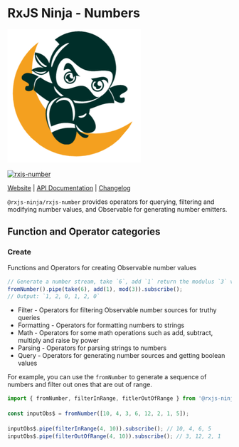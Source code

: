 # RxJS Ninja - Numbers

![The RXJS Ninja Logo](https://raw.githubusercontent.com/rxjs-ninja/rxjs-ninja/main/assets/logo.png)

[![rxjs-number](https://img.shields.io/npm/v/@rxjs-ninja/rxjs-number?label=@rxjs-ninja/rxjs-number)](https://www.npmjs.com/package/@rxjs-ninja/rxjs-number)

[Website](http://rxjs.ninja)
|
[API Documentation](https://rxjs.ninja/modules/number.html)
|
[Changelog](https://github.com/rxjs-ninja/rxjs-ninja/blob/main/libs/rxjs/number/CHANGELOG.md)

`@rxjs-ninja/rxjs-number` provides operators for querying, filtering and modifying number values, and Observable for
generating number emitters.

## Function and Operator categories

### Create

Functions and Operators for creating Observable number values

```ts
// Generate a number stream, take `6`, add `1` return the modulus `3` value
fromNumber().pipe(take(6), add(1), mod(3)).subscribe();
// Output: `1, 2, 0, 1, 2, 0`
```

- Filter - Operators for filtering Observable number sources for truthy queries
- Formatting - Operators for formatting numbers to strings
- Math - Operators for some math operations such as add, subtract, multiply and raise by power
- Parsing - Operators for parsing strings to numbers
- Query - Operators for generating number sources and getting boolean values

For example, you can use the `fromNumber` to generate a sequence of numbers and filter out ones that are out of range.

```ts
import { fromNumber, filterInRange, fitlerOutOfRange } from '@rxjs-ninja/rxjs-number';

const inputObs$ = fromNumber([10, 4, 3, 6, 12, 2, 1, 5]);

inputObs$.pipe(filterInRange(4, 10)).subscribe(); // 10, 4, 6, 5
inputObs$.pipe(filterOutOfRange(4, 10)).subscribe(); // 3, 12, 2, 1
```
